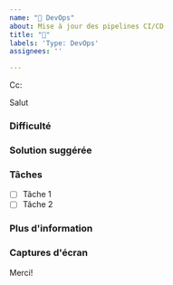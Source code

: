 ```yaml
---
name: "👷 DevOps"
about: Mise à jour des pipelines CI/CD
title: "👷"
labels: 'Type: DevOps'
assignees: ''

---
```

<!-- Ces commentaires seront supprimés automatiquement. -->
<!-- **Astuce:** Supprimer les parties qui ne sont pas pertinentes -->
<!-- À côté de Cc:, @ mentionner les utilisateurs qui devraient être au courant -->
Cc:
<!-- ajouter l'utilisateur prévu à côté de **Salut** -->
Salut
  
### Difficulté
<!-- Expliquez la difficulté que vous rencontrez -->

### Solution suggérée
<!-- Décrivez la solution que vous souhaitez -->

### Tâches
<!-- Ajouter des tâches -->
- [ ] Tâche 1
- [ ] Tâche 2

### Plus d'information
<!-- Ajoutez tout autre contexte ici. -->

### Captures d'écran
<!-- Le cas échéant, ajoutez des captures d'écran pour aider à expliquer votre problème. -->

Merci!
